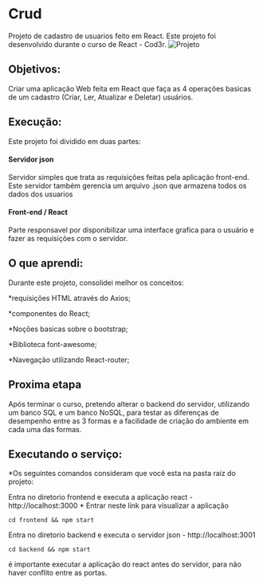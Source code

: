# Crud
Projeto de cadastro de usuarios feito em React.
Este projeto foi desenvolvido durante o curso de React - Cod3r.
![Projeto](https://i.imgur.com/7OX4xmb.png)

## Objetivos:
Criar uma aplicação Web feita em React que faça as 4 operações basicas de um cadastro (Criar, Ler, Atualizar e Deletar) usuários.


## Execução:
Este projeto foi dividido em duas partes:

#### Servidor json
Servidor simples que trata as requisições feitas pela aplicação front-end.
Este servidor também gerencia um arquivo .json que armazena todos os dados dos usuarios

#### Front-end / React
Parte responsavel por disponibilizar uma interface grafica para o usuário e fazer as requisições com o servidor.


## O que aprendi:
Durante este projeto, consolidei melhor os conceitos:

*requisições HTML através do Axios;

*componentes do React;

*Noções basicas sobre o bootstrap;

*Biblioteca font-awesome;

*Navegação utilizando React-router;



## Proxima etapa
Após terminar o curso, pretendo alterar o backend do servidor, utilizando um banco SQL e um banco NoSQL, para testar as diferenças de desempenho entre as 3 formas e a facilidade de criação do ambiente em cada uma das formas.



## Executando o serviço:
*Os seguintes comandos consideram que você esta na pasta raiz do projeto:

Entra no diretorio frontend e executa a aplicação react - http://localhost:3000 * Entrar neste link para visualizar a aplicação
```
cd frontend && npm start
```

Entra no diretorio backend e executa o servidor json - http://localhost:3001
```
cd backend && npm start
```

é importante executar a aplicação do react antes do servidor, para não haver conflito entre as portas.


